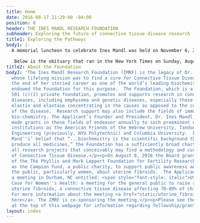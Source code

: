```yaml
---
title: Home
date: 2016-08-17 21:29:00 -04:00
position: 0
header: THE INES MANDL RESEARCH FOUNDATION
subheader: Exploring the future of connective tissue disease research
title1: Exploring the Pathways
body1: |-
  A memorial luncheon to celebrate Ines Mandl was held on November 6, 2016 at the Faculty Club at Columbia University.

   Below is the obituary that ran in the New York Times on Sunday, August 7th:</p><p><strong>Ines Mandl, Ph.D.</strong> Prof. Biochemistry, Columbia U., Editor-in–Chief Connective Tissue Research 1972-86.  Ines Mandl, a dearly loved cousin, friend and colleague died August 5, 2016. Born Ines Hochmuth in Vienna, April 19, 1917, she married Hans Mandl in 1936. At the time of the Anschluss,she was stranded in Cork, Ireland where she  remained for the duration of the War. During that time she switched her considerable talent for fashion and languages to begin her lifelong love of science studying chemistry at the University of Cork (she was drawn to the library because it provided heat).   In 1945 Ines and Hans flew to NYC with ten one dollar bills sewn into the lining of their clothes. She soon began attending the Polytechnic Institute in Brooklyn (now NYU Tandon), becoming the first woman to receive a doctorate in chemistry in 1949.  A leader in research on enzymes and elastic tissue, Ines was probably the best-known female biochemist of her generation. Awards for her achievements are numerous and include the Carl Neuberg Medal, the Garvan Medal, Austrian Honor First Class for Science and Art and Golden Honor for Merit, City of Vienna.  A member of the American Academy of Arts and Sciences, American Chemical Society and a fellow of the New York Academy of Sciences, she participated in many international symposia and had gained a worldwide reputation when she retired in 1986. Her generous donations over the years have culminated in her creation of the Ines Mandl Research Foundationhttp://www.mandlresearch.org/ to carry on her lifelong mission of finding cures for connective tissue disease.  Her retirement years were spent traveling extensively (often accompanied by Chris Gorton and his family), including regular stops in Torremolinos, Vienna, NY and her beloved Maui. Always flying economy (not even averse to the middle seat) she amazed her friends with her independence, relentless curiosity, pleasure in small things and encyclopedic memory. She leaves her Italian cousins Egle Schreiber, Graziella Jona, Marianne Bassan and Elisa Bassan and will also be missed greatly by her many friends the world over. Memorial service to be announced.</p><p>The Board is hoping to schedule the Memorial at the end of September at Columbia University.  Details will be posted on this website.  For further information in the meantime, please contact Steve Harnik (Stephen@Harnik.com).
title2: About the Foundation
body2: 'The Ines Mandl Research Foundation (IMRF) is the legacy of Dr. Ines Mandl
  whose lifelong mission was to find a cure for Connective Tissue Diseases. Towards
  the end of her storied career as one of the world’s leading biochemists, Dr. Mandl
  endowed the Foundation for this purpose.  The Foundation, which is a duly qualified
  501 (c)(3) private foundation, promotes and supports research in connective tissue
  diseases, including emphysema and genetic diseases, especially those related to
  elastin and elastase concentrating in the causes as opposed to the cure or treatment
  of the disease.  Research support may also include the fields of immunology and
  bio-chemistry. The Applicant’s Founder and President, Dr. Ines Mandl, has heretofore
  made grants in these fields of endeavor annually to such preeminent educational
  institutions as the American Friends of the Hebrew University, Tandon School of
  Engineering (previously, NYU Polytechnic) and Columbia University.  Following Dr.
  Mand''s’ belief that “...biochemistry is the scientific background that helps to
  produce all medicines,” the Foundation has a sufficiently broad charter to support
  all research projects that conceivably may find a methodology and cure for the treatment
  of Connective Tissue Disease.</p><p>On August 8, 2016 the Board granted the application
  of the The Phyllis and Mark Leppert Foundation for Fertility Research, also known
  as the Campion Fund, a public charity, to support public awareness and to educate
  the public, particularly women, about uterine fibroids.  The Applicant is organizing
  a meeting in Durham, NC entitled: <span style="font-style: italic">Uterine Fibroids:  A
  Case for Women''s Health: a meeting for the general public to raise awareness of
  uterine fibroids, a connective tissue disease affecting 70-80% of childbearing women.</span>
  For more information about the meeting <a href="static/uterine_fibroids.pdf" target="_blank">click
  here</a>. The IMRF is co-sponsoring the meeting.</p><p>Please see the “Apply” tab
  at the top of this webpage for information regarding fellowship/grant applications.'
layout: index
---
```


